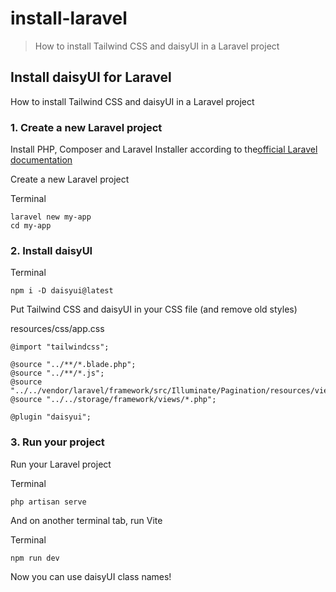 # install-laravel

> How to install Tailwind CSS and daisyUI in a Laravel project

## Install daisyUI for Laravel

How to install Tailwind CSS and daisyUI in a Laravel project

### [](#1-create-a-new-laravel-project)1\. Create a new Laravel project

Install PHP, Composer and Laravel Installer according to the[official Laravel documentation](https://laravel.com/docs/12.x/installation#creating-a-laravel-project)

Create a new Laravel project

Terminal

    laravel new my-app
    cd my-app

### [](#2-install-daisyui)2\. Install daisyUI

Terminal

    npm i -D daisyui@latest

Put Tailwind CSS and daisyUI in your CSS file (and remove old styles)

resources/css/app.css

    @import "tailwindcss";

    @source "../**/*.blade.php";
    @source "../**/*.js";
    @source "../../vendor/laravel/framework/src/Illuminate/Pagination/resources/views/*.blade.php";
    @source "../../storage/framework/views/*.php";

    @plugin "daisyui";

### [](#3-run-your-project)3\. Run your project

Run your Laravel project

Terminal

    php artisan serve

And on another terminal tab, run Vite

Terminal

    npm run dev

Now you can use daisyUI class names!
